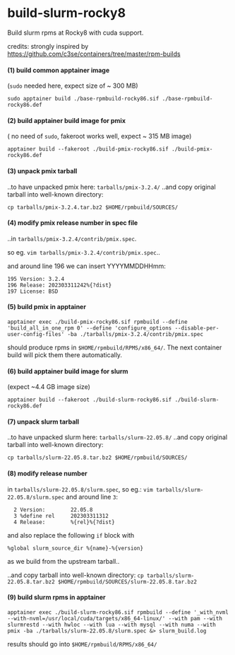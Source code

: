 # build-slurm-rocky8
Build slurm rpms at Rocky8 with cuda support.

credits:
strongly inspired by https://github.com/c3se/containers/tree/master/rpm-builds


#### (1) build common apptainer image

(`sudo` needed here, expect size of ~ 300 MB)

```
sudo apptainer build ./base-rpmbuild-rocky86.sif ./base-rpmbuild-rocky86.def
```

#### (2) build apptainer build image for pmix

( no need of `sudo`, fakeroot works well, expect ~ 315 MB image)

```
apptainer build --fakeroot ./build-pmix-rocky86.sif ./build-pmix-rocky86.def
```

#### (3) unpack pmix tarball

..to have unpacked pmix here: `tarballs/pmix-3.2.4/`
..and copy original tarball into well-known directory:

```
cp tarballs/pmix-3.2.4.tar.bz2 $HOME/rpmbuild/SOURCES/
```

#### (4) modify pmix release number in spec file

..in `tarballs/pmix-3.2.4/contrib/pmix.spec`.

so eg. `vim tarballs/pmix-3.2.4/contrib/pmix.spec`..

and around line 196 we can insert YYYYMMDDHHmm:

```
195 Version: 3.2.4
196 Release: 202303311242%{?dist}
197 License: BSD
```

#### (5) build pmix in apptainer

```
apptainer exec ./build-pmix-rocky86.sif rpmbuild --define 'build_all_in_one_rpm 0' --define 'configure_options --disable-per-user-config-files' -ba ./tarballs/pmix-3.2.4/contrib/pmix.spec
```

should produce rpms in `$HOME/rpmbuild/RPMS/x86_64/`. The next container build will pick them there automatically.


#### (6) build apptainer build image for slurm

(expect ~4.4 GB image size)

```
apptainer build --fakeroot ./build-slurm-rocky86.sif ./build-slurm-rocky86.def
```

#### (7) unpack slurm tarball

..to have unpacked slurm here: `tarballs/slurm-22.05.8/`
..and copy original tarball into well-known directory:

```
cp tarballs/slurm-22.05.8.tar.bz2 $HOME/rpmbuild/SOURCES/
```

#### (8) modify release number

in `tarballs/slurm-22.05.8/slurm.spec`, so eg.: `vim tarballs/slurm-22.05.8/slurm.spec` and around line `3`:

```
  2 Version:        22.05.8
  3 %define rel     202303311312
  4 Release:        %{rel}%{?dist}
```

and also replace the following `if` block with 

```
%global slurm_source_dir %{name}-%{version}
```

as we build from the upstream tarball..

..and copy tarball into well-known directory: `cp tarballs/slurm-22.05.8.tar.bz2 $HOME/rpmbuild/SOURCES/slurm-22.05.8.tar.bz2`

#### (9) build slurm rpms in apptainer

```
apptainer exec ./build-slurm-rocky86.sif rpmbuild --define '_with_nvml --with-nvml=/usr/local/cuda/targets/x86_64-linux/' --with pam --with slurmrestd --with hwloc --with lua --with mysql --with numa --with pmix -ba ./tarballs/slurm-22.05.8/slurm.spec &> slurm_build.log
```

results should go into `$HOME/rpmbuild/RPMS/x86_64/`
